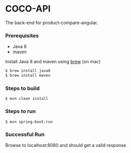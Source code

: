 # COCO-API

The back-end for product-compare-angular.


### Prerequisites

* Java 8
* maven

Install Java 8 and maven using [brew](https://brew.sh/) (on mac)

```sh
$ brew install java8
$ brew install maven
```
### Steps to build

```
$ mvn clean install
```

### Steps to run 

```
$ mvn spring-boot:run
```

### Successful Run
Browse to localhost:8080 and should get a valid response
